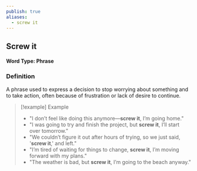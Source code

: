 ```yaml
---
publish: true
aliases:
  - screw it
---
```


## Screw it
#### Word Type: Phrase
### Definition
A phrase used to express a decision to stop worrying about something and to take action, often because of frustration or lack of desire to continue.

> [!example] Example
> 
> - "I don’t feel like doing this anymore—**screw it**, I’m going home."
> - "I was going to try and finish the project, but **screw it**, I’ll start over tomorrow."
> - "We couldn’t figure it out after hours of trying, so we just said, '**screw it**,' and left."
> - "I’m tired of waiting for things to change, **screw it**, I’m moving forward with my plans."
> - "The weather is bad, but **screw it**, I’m going to the beach anyway."